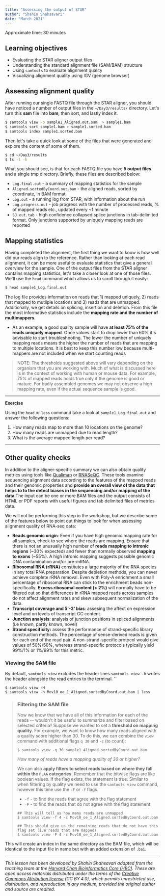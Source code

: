```yaml
---
title: "Assessing the output of STAR"
author: "Shahin Shahsavari"
date: "March 2021"
---
```


Approximate time: 30 minutes

## Learning objectives

* Evaluating the STAR aligner output files
* Understanding the standard alignment file (SAM/BAM) structure
* Using `samtools` to evaluate alignment quality 
* Visualizing alignment quality using IGV (genome browser)  


## Assessing alignment quality

After running our single FASTQ file through the STAR aligner, you should have noticed a number of output files in the `~/Day3/results/` directory. Let's turn this **sam** file into **bam**, then sort, and lastly index it.

```bash
$ samtools view -b sample1_Aligned.out.sam  > sample1.bam
$ samtools sort sample1.bam > sample1.sorted.bam
$ samtools index sample1.sorted.bam
```

Then let's take a quick look at some of the files that were generated and explore the content of some of them. 

```bash
$ cd ~/Day3/results	
$ ls -l -h
```

What you should see, is that for each FASTQ file you have **5 output files** and a single tmp directory. Briefly, these files are described below:

* `Log.final.out` - a summary of mapping statistics for the sample
* `Aligned.sortedByCoord.out.bam` - the aligned reads, sorted by coordinate, in BAM format
* `Log.out` - a running log from STAR, with information about the run 
* `Log.progress.out` -  job progress with the number of processed reads, % of mapped reads etc., updated every ~1 minute
* `SJ.out.tab` - high confidence collapsed splice junctions in tab-delimited format. Only junctions supported by uniquely mapping reads are reported

## Mapping statistics

Having completed the alignment, the first thing we want to know is how well did our reads align to the reference. Rather than looking at each read alignment, it can be more useful to evaluate statistics that give a general overview for the sample. One of the output files from the STAR aligner contains mapping statistics, let's take a closer look at one of those files. We'll use the `head` command which allows us to scroll through it easily: 

```bash
$ head sample1_Log.final.out
```	

The log file provides information on reads that 1) mapped uniquely, 2) reads that mapped to mutliple locations and 3) reads that are unmapped. Additionally, we get details on splicing, insertion and deletion. From this file the most informative statistics include the **mapping rate and the number of multimappers**.

* As an example, a good quality sample will have **at least 75% of the reads uniquely mapped**. Once values start to drop lower than 60% it's advisable to start troubleshooting. The lower the number of uniquely mapping reads means the higher the number of reads that are mapping to multiple locations. It is best to keep this number low because multi-mappers are not included when we start counting reads

> NOTE: The thresholds suggested above will vary depending on the organism that you are working with. Much of what is discussed here is in the context of working with human or mouse data. For example, 75% of mapped reads holds true only if the genome is good or mature. For badly assembled genomes we may not observe a high mapping rate, even if the actual sequence sample is good.

---

**Exercise**

Using the `head` or `less` command take a look at `sample1_Log.final.out` and answer the following questions:

1. How many reads map to more than 10 locations on the genome?
2. How many reads are unmapped due to read length?
3. What is the average mapped length per read?

---


## Other quality checks

In addition to the aligner-specific summary we can also obtain quality metrics using tools like [Qualimap](http://qualimap.bioinfo.cipf.es/doc_html/intro.html#what-is-qualimap) or [RNASeQC](https://www.broadinstitute.org/publications/broad4133). These tools examine sequencing alignment data according to the features of the mapped reads and their genomic properties and **provide an overall view of the data that helps to to the detect biases in the sequencing and/or mapping of the data**.The input can be one or more BAM files and the output consists of HTML or PDF reports with useful figures and tab delimited files of metrics data.

We will not be performing this step in the workshop, but we describe some of the features below to point out things to look for when assessing alignment quality of RNA-seq data:

* **Reads genomic origin**: Even if you have high genomic mapping rate for all samples, check to see where the reads are mapping. Ensure that there is not an unusually high number of **reads mapping to intronic regions** (~30% expected) and fewer than normally observed **mapping to exons** (~55%). A high intronic mapping suggests possible genomic DNA contamination and/or pre-mRNA. 
* **Ribosomal RNA (rRNA)** constitutes a large majority of the RNA species in any total RNA preparation. Despite depletion methods, you can never achieve complete rRNA removal. Even with Poly-A enrichment a small percentage of ribosomal RNA can stick to the enrichment beads non-specifically. **Excess ribosomal content (> 2%)** will normally have to be filtered out so that differences in rRNA mapped reads across samples do not affect alignment rates and skew subsequent normalization of the data.
* **Transcript coverage and 5'-3' bias**: assesing the affect on expression level and on levels of transcript GC content
* **Junction analysis**: analysis of junction positions in spliced alignments (i.e known, partly known, novel) 
* **Strand specificity:** assess the performance of strand-specific library construction methods. The percentage of sense-derived reads is given for each end of the read pair. A non-strand-specific protocol would give values of 50%/50%, whereas strand-specific protocols typically yield 99%/1% or 1%/99% for this metric.


### Viewing the SAM file

By default, `samtools view` excludes the header lines.`samtools view -h` writes the header alongside the read entries to the terminal.
``

```
$ samtools view -H
$ samtools view -h Mov10_oe_1_Aligned.sortedByCoord.out.bam | less

``` 

> ### Filtering the SAM file
> 
> Now we know that we have all of this information for each of the reads -- wouldn't it be useful to summarize and filter based on selected criteria? Suppose we wanted to set a **threshold on mapping quality**. For example, we want to know how many reads aligned with a quality score higher than 30. To do this, we can combine the `view` command with additional flags `q 30` and `-c` (to count):
> 
> ```
> $ samtools view -q 30 sample1_Aligned.sortedByCoord.out.bam
> 
> ```
> *How many of reads have a mapping quality of 30 or higher?*
> 
> We can also **apply filters to select reads based on where they fall within the `FLAG` categories**. Remember that the bitwise flags are like boolean values. If the flag exists, the statement is true. Similar to when filtering by quality we need to use the `samtools view` command, however this time use the `-F` or `-f` flags.
> 
> * `-f` - to find the reads that agree with the flag statement 
> * `-F`  - to find the reads that do not agree with the flag statement
> 
> ```
> ## This will tell us how many reads are unmapped
> $ samtools view -f 4 -c Mov10_oe_1_Aligned.sortedByCoord.out.bam
> 
> ## This should give us the remaining reads that do not have this flag set (i.e reads that are mapped)
> $ samtools view -F 4 -c Mov10_oe_1_Aligned.sortedByCoord.out.bam
> ```


This will create an index in the same directory as the BAM file, which will be identical to the input file in name but with an added extension of `.bai`.

****


*This lesson has been developed by Shahin Shahsavari adapted from the teaching team at the [Harvard Chan Bioinformatics Core (HBC)](http://bioinformatics.sph.harvard.edu/). These are open access materials distributed under the terms of the [Creative Commons Attribution license](https://creativecommons.org/licenses/by/4.0/) (CC BY 4.0), which permits unrestricted use, distribution, and reproduction in any medium, provided the original author and source are credited.*
